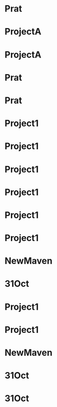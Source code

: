 # Prat
# ProjectA
# ProjectA
# Prat
# Prat
# Project1
# Project1
# Project1
# Project1
# Project1
# Project1
# NewMaven
# 31Oct
# Project1
# Project1
# NewMaven
# 31Oct
# 31Oct
